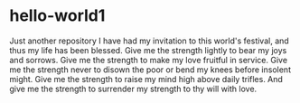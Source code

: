 # hello-world1
Just another repository
I have had my invitation to this world's festival, and thus my life has been blessed.
Give me the strength lightly to bear my joys and sorrows.
Give me the strength to make my love fruitful in service.
Give me the strength never to disown the poor or bend my knees before insolent might.
Give me the strength to raise my mind high above daily trifles.
And give me the strength to surrender my strength to thy will with love.
